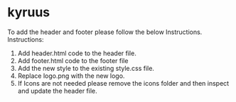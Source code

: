 # kyruus

To add the header and footer please follow the below Instructions.
Instructions:
1. Add header.html code to the header file.
2. Add footer.html code to the footer file
3. Add the new style to the existing style.css file.
4. Replace logo.png with the new logo.
5. If Icons are not needed please remove the icons folder and then inspect and update the header file.
